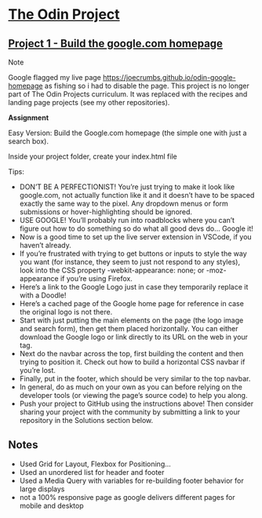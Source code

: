 # [The Odin Project](https://https://www.theodinproject.com/home)

## [Project 1 - Build the google.com homepage](https://www.theodinproject.com/courses/foundations/lessons/html-css#assignment)

> [!NOTE]
> Google flagged my live page https://joecrumbs.github.io/odin-google-homepage as fishing so i had to disable the page.
> This project is no longer part of The Odin Projects curriculum. It was replaced with the recipes and landing page projects (see my other repositories).

**Assignment**

Easy Version: Build the Google.com homepage
(the simple one with just a search box).

Inside your project folder, create your index.html file

Tips:
* DON’T BE A PERFECTIONIST! You’re just trying to make it look like google.com, not actually function like it and it doesn’t have to be spaced exactly the same way to the pixel. Any dropdown menus or form submissions or hover-highlighting should be ignored.
* USE GOOGLE! You’ll probably run into roadblocks where you can’t figure out how to do something so do what all good devs do… Google it!
* Now is a good time to set up the live server extension in VSCode, if you haven’t already.
* If you’re frustrated with trying to get buttons or inputs to style the way you want (for instance, they seem to just not respond to any styles), look into the CSS property -webkit-appearance: none; or -moz-appearance if you’re using Firefox.
* Here’s a link to the Google Logo just in case they temporarily replace it with a Doodle!
* Here’s a cached page of the Google home page for reference in case the original logo is not there.
* Start with just putting the main elements on the page (the logo image and search form), then get them placed horizontally. You can either download the Google logo or link directly to its URL on the web in your <img> tag.
* Next do the navbar across the top, first building the content and then trying to position it. Check out how to build a horizontal CSS navbar if you’re lost.
* Finally, put in the footer, which should be very similar to the top navbar.
* In general, do as much on your own as you can before relying on the developer tools (or viewing the page’s source code) to help you along.
* Push your project to GitHub using the instructions above! Then consider sharing your project with the community by submitting a link to your repository in the Solutions section below.

## Notes

- Used Grid for Layout, Flexbox for Positioning...
- Used an unordered list for header and footer
- Used a Media Query with variables for re-building footer behavior for large displays
- not a 100% responsive page as google delivers different pages for mobile and desktop
